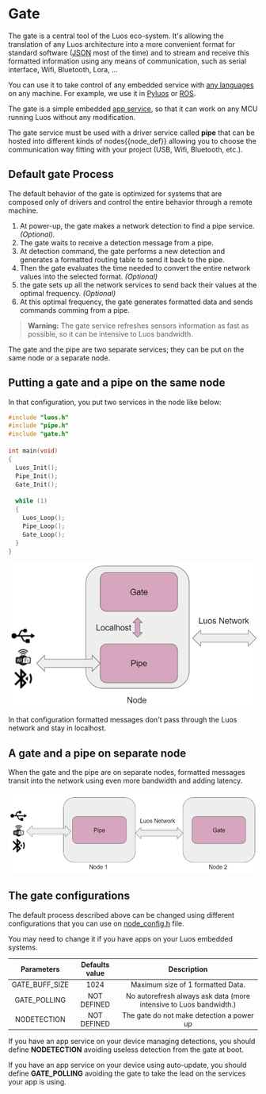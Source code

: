 # Gate

The gate is a central tool of the Luos eco-system. It's allowing the translation of any Luos architecture into a more convenient format for standard software ([JSON](../api/api.md) most of the time) and to stream and receive this formatted information using any means of communication, such as serial interface, Wifi, Bluetooth, Lora, ...

You can use it to take control of any embedded service with [any languages](../api/api.md) on any machine. For example, we use it in [Pyluos](./pyluos.md) or [ROS](./ros.md).

The gate is a simple embedded [app service](../luos-technology/services/services.md), so that it can work on any MCU running Luos without any modification.

The gate service must be used with a driver service called **pipe** that can be hosted into different kinds of <span class="cust_tooltip">nodes<span class="cust_tooltiptext">{{node_def}}</span></span> allowing you to choose the communication way fitting with your project (USB, Wifi, Bluetooth, etc.).

## Default gate Process

The default behavior of the gate is optimized for systems that are composed only of drivers and control the entire behavior through a remote machine.

 1. At power-up, the gate makes a network detection to find a pipe service. *(Optional).*
 2. The gate waits to receive a detection message from a pipe.
 3. At detection command, the gate performs a new detection and generates a formatted routing table to send it back to the pipe.
 4. Then the gate evaluates the time needed to convert the entire network values into the selected format. *(Optional)*
 5. the gate sets up all the network services to send back their values at the optimal frequency. *(Optional)*
 6. At this optimal frequency, the gate generates formatted data and sends commands comming from a pipe.

> **Warning:** The gate service refreshes sensors information as fast as possible, so it can be intensive to Luos bandwidth.

The gate and the pipe are two separate services; they can be put on the same node or a separate node.

## Putting a gate and a pipe on the same node

In that configuration, you put two services in the node like below:

```C
#include "luos.h"
#include "pipe.h"
#include "gate.h"

int main(void)
{
  Luos_Init();
  Pipe_Init();
  Gate_Init();

  while (1)
  {
    Luos_Loop();
    Pipe_Loop();
    Gate_Loop();
  }
}
```

![](../../_assets/img/gate_pipe.png)

In that configuration formatted messages don't pass through the Luos network and stay in localhost.

## A gate and a pipe on separate node

When the gate and the pipe are on separate nodes, formatted messages transit into the network using even more bandwidth and adding latency.

![](../../_assets/img/gate_pipe_separate.png)

## The gate configurations

The default process described above can be changed using different configurations that you can use on [node_config.h](../luos-technology/basics/archi.md) file.

You may need to change it if you have apps on your Luos embedded systems.

| Parameters | Defaults value | Description |
| :---: | :---: | :---: |
| GATE_BUFF_SIZE | 1024 | Maximum size of 1 formatted Data.|
| GATE_POLLING | NOT DEFINED | No autorefresh always ask data (more intensive to Luos bandwidth.) |
| NODETECTION | NOT DEFINED | The gate do not make detection a power up |

If you have an app service on your device managing detections, you should define **NODETECTION** avoiding useless detection from the gate at boot.

If you have an app service on your device using auto-update, you should define **GATE_POLLING** avoiding the gate to take the lead on the services your app is using.
